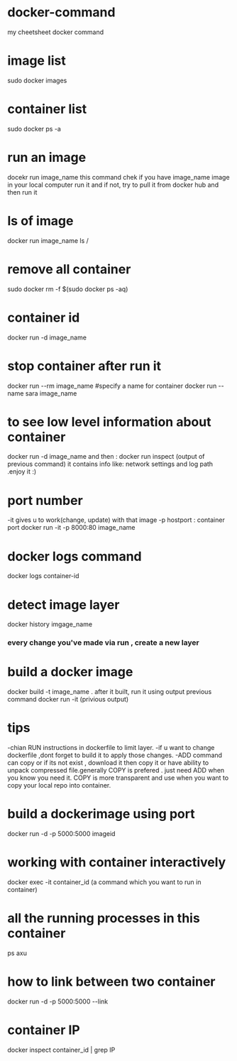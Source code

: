 # docker-command
my cheetsheet docker command
# image list 
sudo docker images
# container list 
sudo docker ps -a
# run an image 
docekr run image_name 
this command chek if you have image_name image in your local computer run it and if not, try to pull it from docker hub and then run it 
# ls of image 
docker run image_name ls /
# remove all container 
sudo docker rm -f $(sudo docker ps -aq)
# container id 
docker run -d image_name 
# stop container after run it 
docker run --rm image_name
#specify a name for container
docker run --name sara image_name 
# to see low level information about container
docker run -d image_name 
and then :
docker run inspect (output of previous command) 
it contains info like: network settings and log path .enjoy it :)
# port number
-it gives u to work(change, update) with that image 
-p hostport : container port 
docker run -it -p 8000:80 image_name
# docker logs command
docker logs container-id
# detect image layer 
docker history imgage_name
### every change you've made via run , create a new layer 
# build a docker image 
docker build -t image_name .
after it built, run it using output previous command 
docker run -it (privious output)

# tips
 -chian RUN instructions in dockerfile to limit layer.
 -if u want to change dockerfile ,dont forget to build it to apply those changes.
 -ADD command can copy or if its not exist , download it then copy it or have ability to unpack compressed file.generally COPY is prefered . just need ADD when you know you need it. COPY is more transparent and use when you want to copy your local repo into container.
 
# build a dockerimage using port
docker run -d -p 5000:5000 imageid

# working with container interactively
docker exec -it container_id (a command which you want to run in container)

# all the running processes in this container
ps axu
# how to link between two container
docker run -d -p 5000:5000 --link
# container IP 
docker inspect container_id | grep IP
